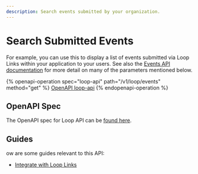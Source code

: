 ```yaml
---
description: Search events submitted by your organization.
---
```


# Search Submitted Events

For example, you can use this to display a list of events submitted via Loop Links within your application to your users. See also the [Events API documentation](../../events/search-events.md#query-parameters) for more detail on many of the parameters mentioned below.

{% openapi-operation spec="loop-api" path="/v1/loop/events" method="get" %}
[OpenAPI loop-api](https://raw.githubusercontent.com/predicthq/api-specs/refs/heads/main/openapi/loop-api.yaml)
{% endopenapi-operation %}

## OpenAPI Spec

The OpenAPI spec for Loop API can be [found here](https://api.predicthq.com/docs/?urls.primaryName=Loop+API).

## Guides

ow are some guides relevant to this API:

* [Integrate with Loop Links](https://app.gitbook.com/s/tNhzHETmXsrWeVBndqqJ/integrations/integration-guides/integrate-with-loop-links)
